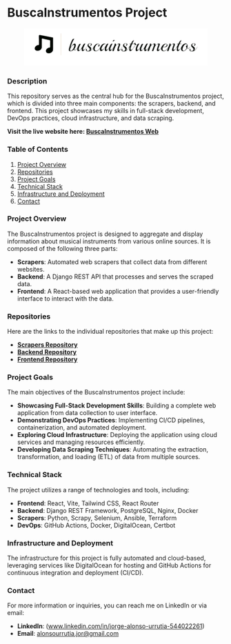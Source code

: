 # BuscaInstrumentos Project

<div align="center">
  <img src="https://github.com/jorgeiras/buscainstrumentos_central/blob/main/images/buscainstrumentoslogo.png" alt="scrapers Logo">
</div>

### Description
This repository serves as the central hub for the BuscaInstrumentos project, which is divided into three main components: the scrapers, backend, and frontend. This project showcases my skills in full-stack development, DevOps practices, cloud infrastructure, and data scraping.
  
**Visit the live website here: [BuscaInstrumentos Web](https://jorgeiras.github.io/buscainstrumentos_front)**

### Table of Contents
1. [Project Overview](#project-overview)
2. [Repositories](#repositories)
3. [Project Goals](#project-goals)
4. [Technical Stack](#technical-stack)
5. [Infrastructure and Deployment](#infrastructure-and-deployment)
6. [Contact](#contact)

### Project Overview
The BuscaInstrumentos project is designed to aggregate and display information about musical instruments from various online sources. It is composed of the following three parts:
- **Scrapers**: Automated web scrapers that collect data from different websites.
- **Backend**: A Django REST API that processes and serves the scraped data.
- **Frontend**: A React-based web application that provides a user-friendly interface to interact with the data.

### Repositories
Here are the links to the individual repositories that make up this project:
- **[Scrapers Repository](https://github.com/jorgeiras/buscainstrumentos_scrapers)**
- **[Backend Repository](https://github.com/jorgeiras/buscainstrumentos_back)**
- **[Frontend Repository](https://github.com/jorgeiras/buscainstrumentos_front)**

### Project Goals
The main objectives of the BuscaInstrumentos project include:
- **Showcasing Full-Stack Development Skills**: Building a complete web application from data collection to user interface.
- **Demonstrating DevOps Practices**: Implementing CI/CD pipelines, containerization, and automated deployment.
- **Exploring Cloud Infrastructure**: Deploying the application using cloud services and managing resources efficiently.
- **Developing Data Scraping Techniques**: Automating the extraction, transformation, and loading (ETL) of data from multiple sources.

### Technical Stack
The project utilizes a range of technologies and tools, including:
- **Frontend**: React, Vite, Tailwind CSS, React Router
- **Backend**: Django REST Framework, PostgreSQL, Nginx, Docker
- **Scrapers**: Python, Scrapy, Selenium, Ansible, Terraform
- **DevOps**: GitHub Actions, Docker, DigitalOcean, Certbot

### Infrastructure and Deployment
The infrastructure for this project is fully automated and cloud-based, leveraging services like DigitalOcean for hosting and GitHub Actions for continuous integration and deployment (CI/CD). 

  
### Contact
For more information or inquiries, you can reach me on LinkedIn or via email:
- **LinkedIn**: (www.linkedin.com/in/jorge-alonso-urrutia-544022261)
- **Email**: [alonsourrutia.jor@gmail.com](mailto:alonsourrutia.jor@gmail.com)

